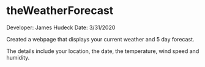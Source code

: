 # theWeatherForecast

Developer: James Hudeck
Date: 3/31/2020

Created a webpage that displays your current weather and 5 day forecast.

The details include your location, the date, the temperature, wind speed and humidity.
